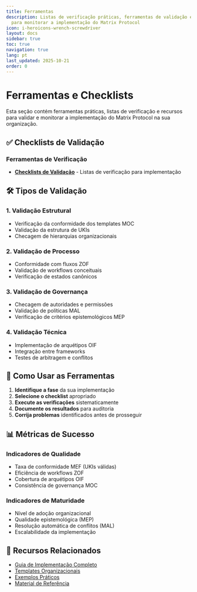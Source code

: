 ```yaml
---
title: Ferramentas
description: Listas de verificação práticas, ferramentas de validação e recursos
  para monitorar a implementação do Matrix Protocol
icon: i-heroicons-wrench-screwdriver
layout: docs
sidebar: true
toc: true
navigation: true
lang: pt
last_updated: 2025-10-21
order: 0
---
```

# Ferramentas e Checklists

Esta seção contém ferramentas práticas, listas de verificação e recursos para validar e monitorar a implementação do Matrix Protocol na sua organização.

## ✅ Checklists de Validação

### Ferramentas de Verificação
- **[Checklists de Validação](./validation-checklists)** - Listas de verificação para implementação

## 🛠️ Tipos de Validação

### 1. Validação Estrutural
- Verificação da conformidade dos templates MOC
- Validação da estrutura de UKIs
- Checagem de hierarquias organizacionais

### 2. Validação de Processo
- Conformidade com fluxos ZOF
- Validação de workflows conceituais
- Verificação de estados canônicos

### 3. Validação de Governança
- Checagem de autoridades e permissões
- Validação de políticas MAL
- Verificação de critérios epistemológicos MEP

### 4. Validação Técnica
- Implementação de arquétipos OIF
- Integração entre frameworks
- Testes de arbitragem e conflitos

## 🎯 Como Usar as Ferramentas

1. **Identifique a fase** da sua implementação
2. **Selecione o checklist** apropriado
3. **Execute as verificações** sistematicamente
4. **Documente os resultados** para auditoria
5. **Corrija problemas** identificados antes de prosseguir

## 📊 Métricas de Sucesso

### Indicadores de Qualidade
- Taxa de conformidade MEF (UKIs válidas)
- Eficiência de workflows ZOF
- Cobertura de arquétipos OIF
- Consistência de governança MOC

### Indicadores de Maturidade
- Nível de adoção organizacional
- Qualidade epistemológica (MEP)
- Resolução automática de conflitos (MAL)
- Escalabilidade da implementação

## 📖 Recursos Relacionados

- [Guia de Implementação Completo](..)
- [Templates Organizacionais](../templates)
- [Exemplos Práticos](../examples)
- [Material de Referência](../reference)